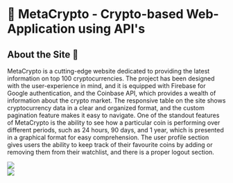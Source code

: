 
 <h1> 🔗 MetaCrypto - Crypto-based Web-Application using API's </h1>

## About the Site 🚀
MetaCrypto is a cutting-edge website dedicated to providing the latest information on top 100 cryptocurrencies. The project has been designed with the user-experience in mind, and it is equipped with Firebase for Google authentication, and the Coinbase API, which provides a wealth of information about the crypto market. The responsive table on the site shows cryptocurrency data in a clear and organized format, and the custom pagination feature makes it easy to navigate. One of the standout features of MetaCrypto is the ability to see how a particular coin is performing over different periods, such as 24 hours, 90 days, and 1 year, which is presented in a graphical format for easy comprehension. The user profile section gives users the ability to keep track of their favourite coins by adding or removing them from their watchlist, and there is a proper logout section.


<img src="https://user-images.githubusercontent.com/89139437/218274885-72ff3d6e-e146-4a97-a60f-10c5e00927b0.png"/>
<br>
<img src="https://user-images.githubusercontent.com/89139437/218275013-efd89b2b-e7d2-4f73-af50-8445dab9996a.png"/>
